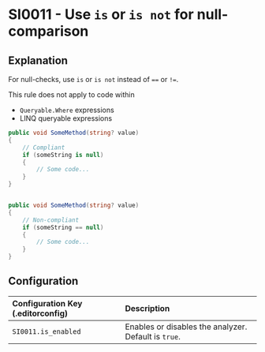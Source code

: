 # SI0011 - Use `is` or `is not` for null-comparison

## Explanation

For null-checks, use `is` or `is not` instead of `==` or `!=`.

This rule does not apply to code within
- `Queryable.Where` expressions
- LINQ queryable expressions

````csharp
public void SomeMethod(string? value)
{
    // Compliant
    if (someString is null)
    {
        // Some code...
    }
}


public void SomeMethod(string? value)
{
    // Non-compliant
    if (someString == null)
    {
        // Some code...
    }
}

````

## Configuration

| Configuration Key (.editorconfig) | Description                                          |
|:----------------------------------|:-----------------------------------------------------|
| `SI0011.is_enabled`               | Enables or disables the analyzer. Default is `true`. |
